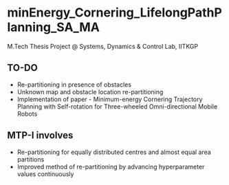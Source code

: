 # minEnergy_Cornering_LifelongPathPlanning_SA_MA
M.Tech Thesis Project @ Systems, Dynamics &amp; Control Lab, IITKGP

## TO-DO
- Re-partitioning in presence of obstacles
- Unknown map and obstacle location re-partitioning
- Implementation of paper - Minimum-energy Cornering Trajectory Planning with Self-rotation for Three-wheeled Omni-directional Mobile Robots


## MTP-I involves 
- Re-partitioning for equally distributed centres and almost equal area partitions
- Improved method of re-partitioning by advancing hyperparameter values continuously
